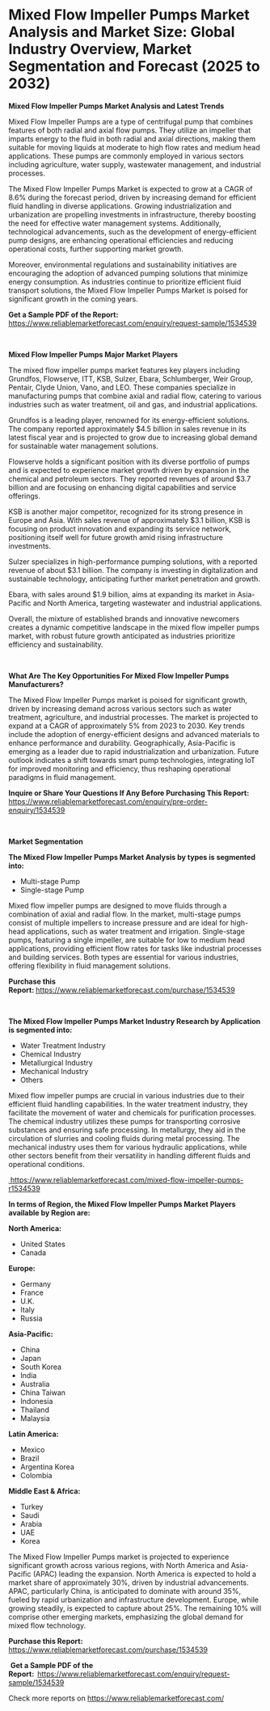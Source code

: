 <p><h1>Mixed Flow Impeller Pumps Market Analysis and Market Size: Global Industry Overview, Market Segmentation and Forecast (2025 to 2032)</h1></p><p><strong>Mixed Flow Impeller Pumps Market Analysis and Latest Trends</strong></p>
<p><p>Mixed Flow Impeller Pumps are a type of centrifugal pump that combines features of both radial and axial flow pumps. They utilize an impeller that imparts energy to the fluid in both radial and axial directions, making them suitable for moving liquids at moderate to high flow rates and medium head applications. These pumps are commonly employed in various sectors including agriculture, water supply, wastewater management, and industrial processes.</p><p>The Mixed Flow Impeller Pumps Market is expected to grow at a CAGR of 8.6% during the forecast period, driven by increasing demand for efficient fluid handling in diverse applications. Growing industrialization and urbanization are propelling investments in infrastructure, thereby boosting the need for effective water management systems. Additionally, technological advancements, such as the development of energy-efficient pump designs, are enhancing operational efficiencies and reducing operational costs, further supporting market growth. </p><p>Moreover, environmental regulations and sustainability initiatives are encouraging the adoption of advanced pumping solutions that minimize energy consumption. As industries continue to prioritize efficient fluid transport solutions, the Mixed Flow Impeller Pumps Market is poised for significant growth in the coming years.</p></p>
<p><strong>Get a Sample PDF of the Report:&nbsp;</strong> <a href="https://www.reliablemarketforecast.com/enquiry/request-sample/1534539?utm_campaign=1903&utm_medium=2&utm_source=Github&utm_content=ia&utm_term=27022025&utm_id=mixed-flow-impeller-pumps">https://www.reliablemarketforecast.com/enquiry/request-sample/1534539</a></p>
<p>&nbsp;</p>
<p><strong>Mixed Flow Impeller Pumps Major Market Players</strong></p>
<p><p>The mixed flow impeller pumps market features key players including Grundfos, Flowserve, ITT, KSB, Sulzer, Ebara, Schlumberger, Weir Group, Pentair, Clyde Union, Vano, and LEO. These companies specialize in manufacturing pumps that combine axial and radial flow, catering to various industries such as water treatment, oil and gas, and industrial applications.</p><p>Grundfos is a leading player, renowned for its energy-efficient solutions. The company reported approximately $4.5 billion in sales revenue in its latest fiscal year and is projected to grow due to increasing global demand for sustainable water management solutions.</p><p>Flowserve holds a significant position with its diverse portfolio of pumps and is expected to experience market growth driven by expansion in the chemical and petroleum sectors. They reported revenues of around $3.7 billion and are focusing on enhancing digital capabilities and service offerings.</p><p>KSB is another major competitor, recognized for its strong presence in Europe and Asia. With sales revenue of approximately $3.1 billion, KSB is focusing on product innovation and expanding its service network, positioning itself well for future growth amid rising infrastructure investments.</p><p>Sulzer specializes in high-performance pumping solutions, with a reported revenue of about $3.1 billion. The company is investing in digitalization and sustainable technology, anticipating further market penetration and growth.</p><p>Ebara, with sales around $1.9 billion, aims at expanding its market in Asia-Pacific and North America, targeting wastewater and industrial applications.</p><p>Overall, the mixture of established brands and innovative newcomers creates a dynamic competitive landscape in the mixed flow impeller pumps market, with robust future growth anticipated as industries prioritize efficiency and sustainability.</p></p>
<p>&nbsp;</p>
<p><strong>What Are The Key Opportunities For Mixed Flow Impeller Pumps Manufacturers?</strong></p>
<p><p>The Mixed Flow Impeller Pumps market is poised for significant growth, driven by increasing demand across various sectors such as water treatment, agriculture, and industrial processes. The market is projected to expand at a CAGR of approximately 5% from 2023 to 2030. Key trends include the adoption of energy-efficient designs and advanced materials to enhance performance and durability. Geographically, Asia-Pacific is emerging as a leader due to rapid industrialization and urbanization. Future outlook indicates a shift towards smart pump technologies, integrating IoT for improved monitoring and efficiency, thus reshaping operational paradigms in fluid management.</p></p>
<p><strong>Inquire or Share Your Questions If Any Before Purchasing This Report:</strong> <a href="https://www.reliablemarketforecast.com/enquiry/pre-order-enquiry/1534539?utm_campaign=1903&utm_medium=2&utm_source=Github&utm_content=ia&utm_term=27022025&utm_id=mixed-flow-impeller-pumps">https://www.reliablemarketforecast.com/enquiry/pre-order-enquiry/1534539</a></p>
<p>&nbsp;</p>
<p><strong>Market Segmentation</strong></p>
<p><strong>The Mixed Flow Impeller Pumps Market Analysis by types is segmented into:</strong></p>
<p><ul><li>Multi-stage Pump</li><li>Single-stage Pump</li></ul></p>
<p><p>Mixed flow impeller pumps are designed to move fluids through a combination of axial and radial flow. In the market, multi-stage pumps consist of multiple impellers to increase pressure and are ideal for high-head applications, such as water treatment and irrigation. Single-stage pumps, featuring a single impeller, are suitable for low to medium head applications, providing efficient flow rates for tasks like industrial processes and building services. Both types are essential for various industries, offering flexibility in fluid management solutions.</p></p>
<p><strong>Purchase this Report:&nbsp;</strong><a href="https://www.reliablemarketforecast.com/purchase/1534539?utm_campaign=1903&utm_medium=2&utm_source=Github&utm_content=ia&utm_term=27022025&utm_id=mixed-flow-impeller-pumps">https://www.reliablemarketforecast.com/purchase/1534539</a></p>
<p>&nbsp;</p>
<p><strong>The Mixed Flow Impeller Pumps Market Industry Research by Application is segmented into:</strong></p>
<p><ul><li>Water Treatment Industry</li><li>Chemical Industry</li><li>Metallurgical Industry</li><li>Mechanical Industry</li><li>Others</li></ul></p>
<p><p>Mixed flow impeller pumps are crucial in various industries due to their efficient fluid handling capabilities. In the water treatment industry, they facilitate the movement of water and chemicals for purification processes. The chemical industry utilizes these pumps for transporting corrosive substances and ensuring safe processing. In metallurgy, they aid in the circulation of slurries and cooling fluids during metal processing. The mechanical industry uses them for various hydraulic applications, while other sectors benefit from their versatility in handling different fluids and operational conditions.</p></p>
<p><a href="https://www.reliablemarketforecast.com/mixed-flow-impeller-pumps-r1534539?utm_campaign=1903&utm_medium=2&utm_source=Github&utm_content=ia&utm_term=27022025&utm_id=mixed-flow-impeller-pumps">&nbsp;https://www.reliablemarketforecast.com/mixed-flow-impeller-pumps-r1534539</a></p>
<p><strong>In terms of Region, the Mixed Flow Impeller Pumps Market Players available by Region are:</strong></p>
<p>
    <p> <strong> North America: </strong>
        <ul>
            <li>United States</li>
            <li>Canada</li>
        </ul>
        </p> 
    <p> <strong> Europe: </strong>
        <ul>
            <li>Germany</li>
            <li>France</li>
            <li>U.K.</li>
            <li>Italy</li>
            <li>Russia</li>
        </ul>
        </p> 
    <p> <strong> Asia-Pacific: </strong>
        <ul>
            <li>China</li>
            <li>Japan</li>
            <li>South Korea</li>
            <li>India</li>
            <li>Australia</li>
            <li>China Taiwan</li>
            <li>Indonesia</li>
            <li>Thailand</li>
            <li>Malaysia</li>
        </ul>
        </p> 
    <p> <strong> Latin America: </strong>
        <ul>
            <li>Mexico</li>
            <li>Brazil</li>
            <li>Argentina Korea</li>
            <li>Colombia</li>
        </ul>
        </p> 
    <p> <strong> Middle East & Africa: </strong>
        <ul>
            <li>Turkey</li>
            <li>Saudi</li>
            <li>Arabia</li>
            <li>UAE</li>
            <li>Korea</li>
        </ul>
    </p>
    </p>
<p><p>The Mixed Flow Impeller Pumps market is projected to experience significant growth across various regions, with North America and Asia-Pacific (APAC) leading the expansion. North America is expected to hold a market share of approximately 30%, driven by industrial advancements. APAC, particularly China, is anticipated to dominate with around 35%, fueled by rapid urbanization and infrastructure development. Europe, while growing steadily, is expected to capture about 25%. The remaining 10% will comprise other emerging markets, emphasizing the global demand for mixed flow technology.</p></p>
<p><strong>Purchase this Report: </strong><a href="https://www.reliablemarketforecast.com/purchase/1534539?utm_campaign=1903&utm_medium=2&utm_source=Github&utm_content=ia&utm_term=27022025&utm_id=mixed-flow-impeller-pumps">https://www.reliablemarketforecast.com/purchase/1534539</a></p>
<p>&nbsp;<strong>Get a Sample PDF of the Report:&nbsp;&nbsp;</strong><a href="https://www.reliablemarketforecast.com/enquiry/request-sample/1534539?utm_campaign=1903&utm_medium=2&utm_source=Github&utm_content=ia&utm_term=27022025&utm_id=mixed-flow-impeller-pumps">https://www.reliablemarketforecast.com/enquiry/request-sample/1534539</a></p>
<p><strong></strong></p>
<p>Check more reports on <a href="https://www.reliablemarketforecast.com/?utm_campaign=1903&utm_medium=2&utm_source=Github&utm_content=ia&utm_term=27022025&utm_id=mixed-flow-impeller-pumps">https://www.reliablemarketforecast.com/</a></p>